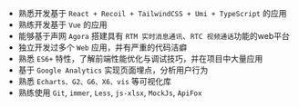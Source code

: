 - 熟悉开发基于 `React + Recoil + TailwindCSS + Umi + TypeScript` 的应用
- 熟练开发基于 `Vue` 的应用
- 能够基于声网 `Agora` 搭建具有 `RTM 实时消息通讯`、`RTC 视频通话`功能的web平台
- 独立开发过多个 `Web` 应用，并有严重的代码洁癖
- 熟悉 `ES6+` 特性，了解前端性能优化与调试技巧，并在项目中大量应用
- 基于 `Google Analytics` 实现页面埋点，分析用户行为
- 熟悉 `Echarts、G2、G6、X6、vis` 等可视化库
- 熟练使用 `Git`, `immer`, `Less`, `js-xlsx`, `MockJs`, `ApiFox`
